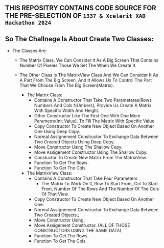## THIS REPOSITRY CONTAINS CODE SOURCE FOR THE PRE-SELECTION OF `1337 & Xcelerit XAD Hackathon 2024`

## So The Challnege Is About Create Two Classes:
* The Classes Are:
    - The Matrix Class, We Can Consider It As A Big Screen That Contains Number Of Pixeles Those We Set The When We Create It.
    - The Other Class Is The MatrixView Class And We Can Consider It As A Part From The Big Screen, And It Allows Us To Control The Part That We Choose From The Big Screen(Matrix).

        * The Matrix Class:
            - Contains A Constructor That Take Two Parameteres(Rows Numbers And Cols NUmbers), Provide Us Create A Matrix With Specific Width And Height.
            - Other Constructor Like The First One With One More Parametre(Init Value), To Fill The Matrix With Specific Value.
            - Copy Constructor To Create New Object Based On Another One Using Deep Copy.
            - Normal Assignement Constructor To Exchange Data Between Two Created Objects Using Deep Copy;
            - Move Constructor Using The Shallow Copy.
            - Move Assigement Constructor Using The Shallow Copy.
            - Constuctor To Create New Matrix From  The MatrixView.
            - Function To Get The Rows.
            - Function To Get The Cols.
        * The MatrixView Class:
            - Contains A Constructor That Take Four Parameters:
                - The Matrix To Work On it, Row To Start From, Col To Start From, Number Of The Rows And The Number Of The Cols Of That View. 
            - Copy Constructor To Create New Object Based On Another One.
            - Normal Assignement Constructor To Exchange Data Between Two Created Objects.;
            - Move Constructor Using.
            - Move Assigement Constructor.
            (ALL OF THOSE CONSTRUCTORS USING THE SAME DATA)
            - Function To Get The Rows.
            - Function To Get The Cols.